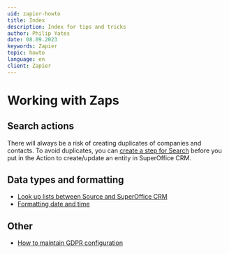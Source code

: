 ```yaml
---
uid: zapier-howto
title: Index
description: Index for tips and tricks
author: Philip Yates
date: 08.09.2023
keywords: Zapier
topic: howto
language: en
client: Zapier
---
```


# Working with Zaps

## Search actions

There will always be a risk of creating duplicates of companies and contacts. To avoid duplicates, you can [create a step for Search][1] before you put in the Action to create/update an entity in SuperOffice CRM.

## Data types and formatting

* [Look up lists between Source and SuperOffice CRM](listsource.md)
* [Formatting date and time](datetime.md)

## Other

* [How to maintain GDPR configuration](gdpr.md)

<!-- Referenced links -->
[1]: find-company.md
